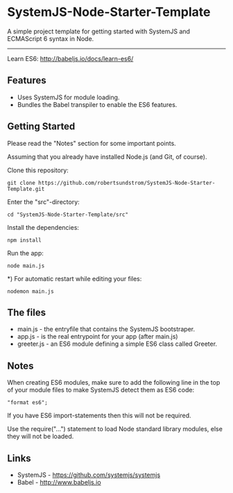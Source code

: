 # SystemJS-Node-Starter-Template
A simple project template for getting started with SystemJS and ECMAScript 6 syntax in Node.

-----------

Learn ES6: http://babeljs.io/docs/learn-es6/ 

Features
----
* Uses SystemJS for module loading.
* Bundles the Babel transpiler to enable the ES6 features.

Getting Started
----

Please read the "Notes" section for some important points.

Assuming that you already have installed Node.js (and Git, of course).

Clone this repository:

    git clone https://github.com/robertsundstrom/SystemJS-Node-Starter-Template.git
    
Enter the "src"-directory:

    cd "SystemJS-Node-Starter-Template/src"

Install the dependencies:

    npm install

Run the app:

    node main.js

*) For automatic restart while editing your files:

    nodemon main.js
  
The files  
----

* main.js - the entryfile that contains the SystemJS bootstraper.
* app.js - is the real entrypoint for your app (after main.js)
* greeter.js - an ES6 module defining a simple ES6 class called Greeter.

Notes
----
When creating ES6 modules, make sure to add the following line in the top of your module files to make SystemJS detect them as ES6 code:

    "format es6";

If you have ES6 import-statements then this will not be required.

Use the require("...") statement to load Node standard library modules, else they will not be loaded.

Links
----

* SystemJS - https://github.com/systemjs/systemjs
* Babel - http://www.babeljs.io
